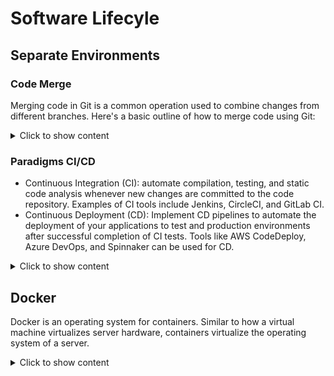 

# Software Lifecyle

## Separate Environments

### Code Merge

Merging code in Git is a common operation used to combine changes from different branches. Here's a basic outline of how to merge code using Git:
  <details>
  <summary>Click to show content</summary>
    
<br>
    
1.	Fork the Repository: If you haven't already, fork the repository you want to contribute to. This creates a copy of the repository under your GitHub account.

![image](https://github.com/lucasmargui/React_Software_Lifecycle/assets/157809964/b2abe3ca-21eb-4530-8b25-fc27b6db2432)

------------------------------------
<br>
2.	Clone Your Fork: Clone your forked repository to your local machine using the git clone command. Replace <repository-url> with the URL of your fork:

```
git clone <repository-url>
```
------------------------------------
<br>
3.	Add Remote Upstream: Add the original repository as a remote named "upstream" to keep your local copy synced with the original project. This step is optional but highly recommended:

```
git remote add upstream <original-repository-url>
```
------------------------------------
<br>
4.	Create a New Branch: Create a new branch to work on your changes. The branch name should be descriptive of the changes you're making:

```
git checkout -b feature-branch
```
------------------------------------
<br>
5.	Make Changes: Make your desired changes to the codebase. You can use your favorite text editor or an integrated development environment (IDE).

------------------------------------
<br>
6.	Stage Changes: Once you've made your changes, stage them for commit:

```
git add .
```
Replace . with specific files if you only want to stage certain files.
------------------------------------
<br>
7.	Commit Changes: Commit your changes with a descriptive commit message:


```
git commit -m "Brief description of changes" 
```
- feat: (new feature for the user, not a new feature for build script)
- fix: (bug fix for the user, not a fix to a build script)
- docs: (changes to the documentation)
- style: (formatting, missing semi colons, etc; no production code change)
- refactor: (refactoring production code, eg. renaming a variable)
- test: (adding missing tests, refactoring tests; no production code change)
- chore: (updating grunt tasks etc; no production code change)


------------------------------------
<br>
8.	Push Changes to Your Fork: Push your changes to your forked repository on GitHub:

```
git push origin feature-branch
``` 
------------------------------------
<br>
9.	Create Pull Request: Visit your forked repository on GitHub, and you should see a prompt to create a pull request for the branch you just pushed. Click on it, and GitHub will guide you through the process of creating a pull request.

------------------------------------
<br>
10.	Describe Your Changes: Give your pull request a descriptive title and description. Explain what changes you've made and why they're necessary.

------------------------------------
<br>
11.	Submit Pull Request: Once you've filled out the pull request form, submit your pull request. It will be reviewed by the maintainers of the original repository.

------------------------------------
<br>
12.	Respond to Feedback: If the maintainers request changes or have feedback, make the necessary adjustments to your code locally, commit the changes, and push them to your fork. The pull request will be updated automatically.

------------------------------------
<br>
13.	Merge Pull Request: Once your pull request is approved, a project maintainer will merge your changes into the main branch of the original repository.

------------------------------------
<br>
14.	Sync Your Fork: Periodically, sync your fork with the original repository to ensure your local copy is up to date. You can do this by fetching changes from the upstream repository and merging them into your local branch.

 </details>

### Paradigms CI/CD

- Continuous Integration (CI): automate compilation, testing, and static code analysis whenever new changes are committed to the code repository. Examples of CI tools include Jenkins, CircleCI, and GitLab CI.
- Continuous Deployment (CD): Implement CD pipelines to automate the deployment of your applications to test and production environments after successful completion of CI tests. Tools like AWS CodeDeploy, Azure DevOps, and Spinnaker can be used for CD.

<details>
<summary>Click to show content</summary>
  
### GitLab 

CI/CD is a continuous method of software development, where you continuously build, test, deploy, and monitor iterative code changes.



#### Import project github to gitlab

![image](https://github.com/lucasmargui/React_Software_Lifecycle/assets/157809964/27c9fbdf-0079-4e10-9f9d-fc1e289c27a6)


#### Create a .gitlab-ci.yml file

![image](https://github.com/lucasmargui/React_Software_Lifecycle/assets/157809964/1068e24b-5824-4b17-9f55-f29e4d1dcfb4)


#### Status of your pipeline and jobs 

![image](https://github.com/lucasmargui/React_Software_Lifecycle/assets/157809964/72873793-cb84-40b0-a252-d58399bff2d1)

![image](https://github.com/lucasmargui/React_Software_Lifecycle/assets/157809964/482f22f6-0e51-4183-a145-2c3c0867c619)

![image](https://github.com/lucasmargui/React_Software_Lifecycle/assets/157809964/7653af73-69eb-42bf-b186-b5c98ae68f0b)


</details>

## Docker

Docker is an operating system for containers. Similar to how a virtual machine virtualizes server hardware, containers virtualize the operating system of a server.

  <details>
  <summary>Click to show content</summary>
    
  <br>

### Create a Dockerfile

![image](https://github.com/lucasmargui/React_Software_Lifecycle/assets/157809964/a7c39314-d46d-4fd5-8278-8cc03bdf2cab)

#### Configure Dockerfile

![image](https://github.com/lucasmargui/React_Software_Lifecycle/assets/157809964/c3c152fc-e632-4d90-bac4-6eea9be71f38)

- "FROM node:20-alpine" is the version of node
- “WORKDIR /APP” is the working directory
- “COPY package*.json .” means we are copying all files starting with package and ending with .json and copying to . (dot), which represents the destination, and the destination '.' is /app
- “COPY tsconfig.json .” copying tsconfig to /app
  “COPY . .” is the same as copying everything from the current directory to the destination /app, but we don't want to copy node_modules, so we create a .dockerignore
- “RUN npm install”

We can copy everything from the directory to our WORKDIR /app

- “EXPOSE 5173” = the port we will be working with in this Docker image

- “CMD ["npm", "run", "dev"]” = command in the terminal to execute the project

  

### Build the image

```
docker build -t react-app-dockerize:dev .
```

### View the images

```
docker images
```

### Run the Docker

```
docker run -p react-app-dockerize:dev
```

 </details>
  


  


